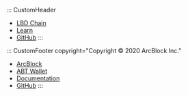 ::: CustomHeader
- [LBD Chain](https://lbd.abtnetwork.io)
- [Learn](https://blocklet.arcblock.io/blocklets/starter/xmark-currency-starter)
- [GitHub](https://github.com/ArcBlock/forge-dapp-starters/tree/master/packages/xmark-currency-starter)
:::

::: CustomFooter copyright="Copyright © 2020 ArcBlock Inc."
- [ArcBlock](https://www.arcblockio.cn)
- [ABT Wallet](https://www.abtwallet.io)
- [Documentation](https://docs.arcblockio.cn)
- [GitHub](https://github.com/ArcBlock)
:::
